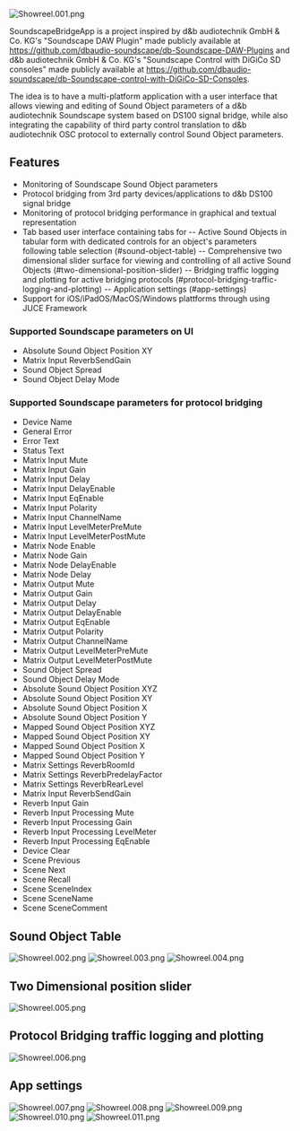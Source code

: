 
![Showreel.001.png](Resources/Documentation/Showreel/Showreel.001.png "SoundscapeBridgeApp Headline Icons")

SoundscapeBridgeApp is a project inspired by d&b audiotechnik GmbH & Co. KG's "Soundscape DAW Plugin" made publicly available at https://github.com/dbaudio-soundscape/db-Soundscape-DAW-Plugins and d&b audiotechnik GmbH & Co. KG's "Soundscape Control with DiGiCo SD consoles" made publicly available at https://github.com/dbaudio-soundscape/db-Soundscape-control-with-DiGiCo-SD-Consoles.

The idea is to have a multi-platform application with a user interface that allows viewing and editing of Sound Object parameters of a d&b audiotechnik Soundscape system based on DS100 signal bridge, while also integrating the capability of third party control translation to d&b audiotechnik OSC protocol to externally control Sound Object parameters.


## Features 

- Monitoring of Soundscape Sound Object parameters
- Protocol bridging from 3rd party devices/applications to d&b DS100 signal bridge
- Monitoring of protocol bridging performance in graphical and textual representation
- Tab based user interface containing tabs for
-- Active Sound Objects in tabular form with dedicated controls for an object's parameters following table selection (#sound-object-table)
-- Comprehensive two dimensional slider surface for viewing and controlling of all active Sound Objects (#two-dimensional-position-slider)
-- Bridging traffic logging and plotting for active bridging protocols (#protocol-bridging-traffic-logging-and-plotting)
-- Application settings (#app-settings)
- Support for iOS/iPadOS/MacOS/Windows plattforms through using JUCE Framework

### Supported Soundscape parameters on UI

- Absolute Sound Object Position XY
- Matrix Input ReverbSendGain
- Sound Object Spread
- Sound Object Delay Mode

### Supported Soundscape parameters for protocol bridging

- Device Name
- General Error
- Error Text
- Status Text
- Matrix Input Mute
- Matrix Input Gain
- Matrix Input Delay
- Matrix Input DelayEnable
- Matrix Input EqEnable
- Matrix Input Polarity
- Matrix Input ChannelName
- Matrix Input LevelMeterPreMute
- Matrix Input LevelMeterPostMute
- Matrix Node Enable
- Matrix Node Gain
- Matrix Node DelayEnable
- Matrix Node Delay
- Matrix Output Mute
- Matrix Output Gain
- Matrix Output Delay
- Matrix Output DelayEnable
- Matrix Output EqEnable
- Matrix Output Polarity
- Matrix Output ChannelName
- Matrix Output LevelMeterPreMute
- Matrix Output LevelMeterPostMute
- Sound Object Spread
- Sound Object Delay Mode
- Absolute Sound Object Position XYZ
- Absolute Sound Object Position XY
- Absolute Sound Object Position X
- Absolute Sound Object Position Y
- Mapped Sound Object Position XYZ
- Mapped Sound Object Position XY
- Mapped Sound Object Position X
- Mapped Sound Object Position Y
- Matrix Settings ReverbRoomId
- Matrix Settings ReverbPredelayFactor
- Matrix Settings ReverbRearLevel
- Matrix Input ReverbSendGain
- Reverb Input Gain
- Reverb Input Processing Mute
- Reverb Input Processing Gain
- Reverb Input Processing LevelMeter
- Reverb Input Processing EqEnable
- Device Clear
- Scene Previous
- Scene Next
- Scene Recall
- Scene SceneIndex
- Scene SceneName
- Scene SceneComment

## Sound Object Table

![Showreel.002.png](Resources/Documentation/Showreel/Showreel.002.png "Sound Object Table Overview")
![Showreel.003.png](Resources/Documentation/Showreel/Showreel.003.png "Sound Object Table Bridging Mutes")
![Showreel.004.png](Resources/Documentation/Showreel/Showreel.004.png "Sound Object Table Selection")

## Two Dimensional position slider

![Showreel.005.png](Resources/Documentation/Showreel/Showreel.005.png "Multislider")

## Protocol Bridging traffic logging and plotting

![Showreel.006.png](Resources/Documentation/Showreel/Showreel.006.png "Protocol Bridging Statistics")

## App settings

![Showreel.007.png](Resources/Documentation/Showreel/Showreel.007.png "DS100 Settings")
![Showreel.008.png](Resources/Documentation/Showreel/Showreel.008.png "DiGiCo Bridging Settings")
![Showreel.009.png](Resources/Documentation/Showreel/Showreel.009.png "Blacktrax Bridging Settings")
![Showreel.010.png](Resources/Documentation/Showreel/Showreel.010.png "Generic OSC Bridging Settings")
![Showreel.011.png](Resources/Documentation/Showreel/Showreel.011.png "Light LookAndFeel")